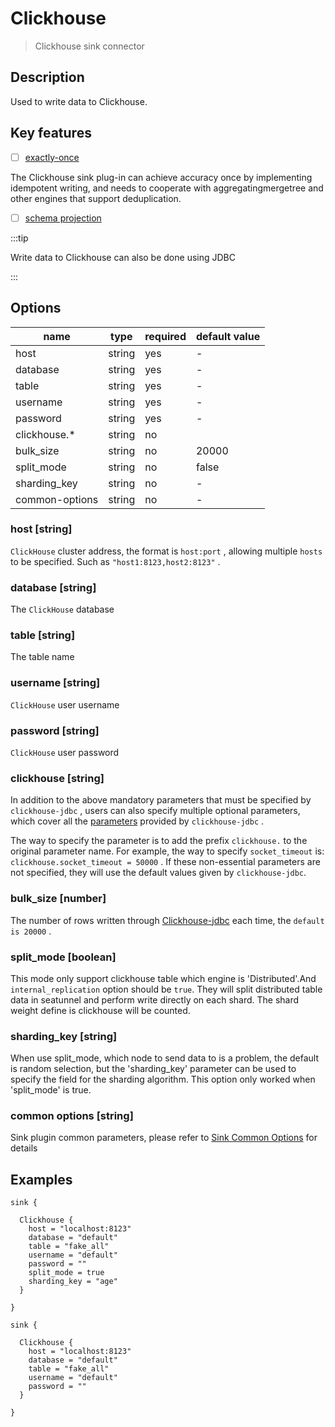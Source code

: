 # Clickhouse

> Clickhouse sink connector

## Description

Used to write data to Clickhouse.

## Key features

- [ ] [exactly-once](key-features.md)

The Clickhouse sink plug-in can achieve accuracy once by implementing idempotent writing, and needs to cooperate with aggregatingmergetree and other engines that support deduplication.

- [ ] [schema projection](key-features.md)

:::tip

Write data to Clickhouse can also be done using JDBC

:::

## Options

| name           | type   | required | default value |
|----------------|--------|----------|---------------|
| host           | string | yes      | -             |
| database       | string | yes      | -             |
| table          | string | yes      | -             |
| username       | string | yes      | -             |
| password       | string | yes      | -             |
| clickhouse.*   | string | no       |               |
| bulk_size      | string | no       | 20000         |
| split_mode     | string | no       | false         |
| sharding_key   | string | no       | -             |
| common-options | string | no       | -             |

### host [string]

`ClickHouse` cluster address, the format is `host:port` , allowing multiple `hosts` to be specified. Such as `"host1:8123,host2:8123"` .

### database [string]

The `ClickHouse` database

### table [string]

The table name

### username [string]

`ClickHouse` user username

### password [string]

`ClickHouse` user password

### clickhouse [string]

In addition to the above mandatory parameters that must be specified by `clickhouse-jdbc` , users can also specify multiple optional parameters, which cover all the [parameters](https://github.com/ClickHouse/clickhouse-jdbc/tree/master/clickhouse-client#configuration) provided by `clickhouse-jdbc` .

The way to specify the parameter is to add the prefix `clickhouse.` to the original parameter name. For example, the way to specify `socket_timeout` is: `clickhouse.socket_timeout = 50000` . If these non-essential parameters are not specified, they will use the default values given by `clickhouse-jdbc`.

### bulk_size [number]

The number of rows written through [Clickhouse-jdbc](https://github.com/ClickHouse/clickhouse-jdbc) each time, the `default is 20000` .

### split_mode [boolean]

This mode only support clickhouse table which engine is 'Distributed'.And `internal_replication` option
should be `true`. They will split distributed table data in seatunnel and perform write directly on each shard. The shard weight define is clickhouse will be
counted.

### sharding_key [string]

When use split_mode, which node to send data to is a problem, the default is random selection, but the
'sharding_key' parameter can be used to specify the field for the sharding algorithm. This option only
worked when 'split_mode' is true.

### common options [string]

Sink plugin common parameters, please refer to [Sink Common Options](common-options.md) for details

## Examples

```hocon
sink {

  Clickhouse {
    host = "localhost:8123"
    database = "default"
    table = "fake_all"
    username = "default"
    password = ""
    split_mode = true
    sharding_key = "age"
  }
  
}
```

```hocon
sink {

  Clickhouse {
    host = "localhost:8123"
    database = "default"
    table = "fake_all"
    username = "default"
    password = ""
  }
  
}
```